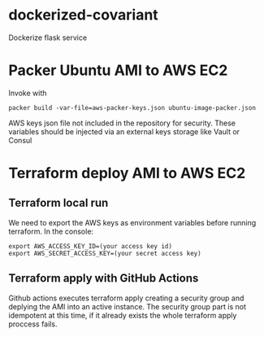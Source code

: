 # dockerized-covariant
Dockerize flask service

# Packer Ubuntu AMI to AWS EC2
Invoke with
```
packer build -var-file=aws-packer-keys.json ubuntu-image-packer.json
```

AWS keys json file not included in the repository for security. These variables should be injected via an external keys storage like Vault or Consul

# Terraform deploy AMI to AWS EC2

## Terraform local run
We need to export the AWS keys as environment variables before running terraform.
In the console:

```
export AWS_ACCESS_KEY_ID=(your access key id)
export AWS_SECRET_ACCESS_KEY=(your secret access key)
```

## Terraform apply with GitHub Actions
Github actions executes terraform apply creating a security group and deplying the AMI into an active instance.
The security group part is not idempotent at this time, if it already exists the whole terraform apply proccess fails.
